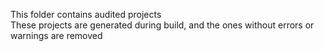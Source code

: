 This folder contains audited projects  
These projects are generated during build, and the ones without errors or warnings are removed  
